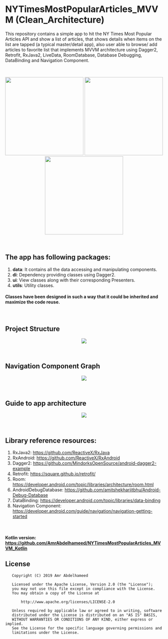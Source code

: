 # NYTimesMostPopularArticles_MVVM (Clean_Architecture)

This repository contains a simple app to hit the NY Times Most Popular Articles API and show a list of articles, that shows details when items on the list are tapped (a typical master/detail app), also user able to browse/ add articles to favorite list that implements MVVM architecture using Dagger2, Retrofit, RxJava2, LiveData, RoomDatabase, Database Debugging, DataBinding and Navigation Component.

<br>
<p align="center">
    <img src="page1.jpg" width="250"/>
    <img src="page2.jpg" width="250"/>
    <img src="page3.jpg" width="250"/>
</p>
<br>

## The app has following packages:
1. **data**: It contains all the data accessing and manipulating components.
2. **di**: Dependency providing classes using Dagger2.
3. **ui**: View classes along with their corresponding Presenters.
4. **utils**: Utility classes.
#### Classes have been designed in such a way that it could be inherited and maximize the code reuse.
<br>

## Project Structure
<p align="center">
    <img src="project_arch_screen.jpg"/>
</p>
<br>

## Navigation Component Graph
<p align="center">
    <img src="nav_graph.png"/>
</p>
<br>

## Guide to app architecture
<p align="center">
    <img src="architecture.png"/>
</p>
<br>

## Library reference resources:
1. RxJava2: https://github.com/ReactiveX/RxJava
2. RxAndroid: https://github.com/ReactiveX/RxAndroid
3. Dagger2: https://github.com/MindorksOpenSource/android-dagger2-example
4. Retrofit: https://square.github.io/retrofit/
5. Room: https://developer.android.com/topic/libraries/architecture/room.html
6. AndroidDebugDatabase: https://github.com/amitshekhariitbhu/Android-Debug-Database
7. DataBinding: https://developer.android.com/topic/libraries/data-binding
8. Navigation Component: https://developer.android.com/guide/navigation/navigation-getting-started
<br>

#### Kotlin version: https://github.com/AmrAbdelhameed/NYTimesMostPopularArticles_MVVM_Kotlin

## License
```
   Copyright (C) 2019 Amr Abdelhameed

   Licensed under the Apache License, Version 2.0 (the "License");
   you may not use this file except in compliance with the License.
   You may obtain a copy of the License at

       http://www.apache.org/licenses/LICENSE-2.0

   Unless required by applicable law or agreed to in writing, software
   distributed under the License is distributed on an "AS IS" BASIS,
   WITHOUT WARRANTIES OR CONDITIONS OF ANY KIND, either express or implied.
   See the License for the specific language governing permissions and
   limitations under the License.
```